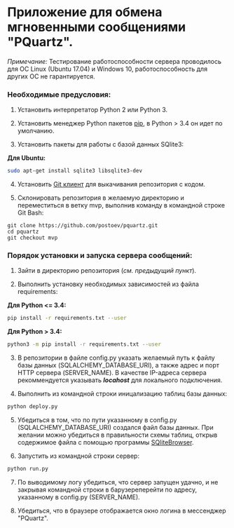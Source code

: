 # Приложение для обмена мгновенными сообщениями "PQuartz".

*Примечание:* Тестирование работоспособности сервера проводилось для ОС Linux (Ubuntu 17.04) и  Windows 10, работоспособность для других ОС не гарантируется.

### Необходимые предусловия:
1. Установить интерпретатор Python 2 или Python 3.

2. Установить менеджер Python пакетов [pip](https://pypi.python.org/pypi/pip), в Python > 3.4 он идет по умолчанию.

3. Установить пакеты для работы с базой данных SQlite3:

**Для Ubuntu:**
```sh
sudo apt-get install sqlite3 libsqlite3-dev
```
4. Установить [Git клиент](https://git-scm.com/) для выкачивания репозитория с кодом.

5. Склонировать репозитория в желаемую директорию и переместиться в ветку mvp, выполнив команду в командной строке Git Bash:
```git
git clone https://github.com/postoev/pquartz.git 
cd pquartz
git checkout mvp
```

### Порядок установки и запуска сервера сообщений:

1. Зайти в директорию репозитория (*см. предыдущий пункт*).

2. Выполнить установку необходимых зависимостей из файла requirements:

**Для Python <= 3.4:**
```sh
pip install -r requirements.txt --user
```
**Для Python > 3.4:**
```sh
python3 -m pip install -r requirements.txt --user
```
3. В репозитории в файле config.py указать желаемый путь к файлу базы данных (SQLALCHEMY_DATABASE_URI), а также адрес и порт HTTP сервера (SERVER_NAME). В качестве IP-адреса сервера рекоммендуется указывать ***locahost*** для локального подключения.

4. Выполнить из командной строки иницализацию таблиц базы данных:
```sh
python deploy.py
```

5. Убедиться в том, что по пути указанному в config.py (SQLALCHEMY_DATABASE_URI) создался файл базы данных. При желании можно убедиться в правильности схемы таблиц, открыв содержимое файла с помощью программы [SQliteBrowser](http://sqlitebrowser.org/).

6. Запустить из командной строки сервер:
```sh
python run.py
```

7. По выводимому логу убедиться, что сервер запущен удачно, и не закрывая командной строки в барузереперейти по адресу, указанному в config.py (SERVER_NAME).

8. Убедиться, что в браузере отображается окно логина в мессенджер "PQuartz".
